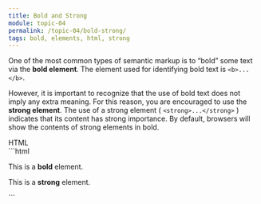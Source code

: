 ```yaml
---
title: Bold and Strong
module: topic-04
permalink: /topic-04/bold-strong/
tags: bold, elements, html, strong
---
```


<div class="divider-heading"></div>

One of the most common types of semantic markup is to “bold” some text via the **bold element**. The element used for identifying bold text is `<b>...</b>`.

However, it is important to recognize that the use of bold text does not imply any extra meaning. For this reason, you are encouraged to use the **strong element**. The use of a strong element ( `<strong>...</strong>` ) indicates that its content has strong importance. By default, browsers will show the contents of strong elements in bold.


<div id="code-heading">HTML</div>
```html
<p>This is a <b>bold</b> element.</p>

<p>This is a <strong>strong</strong> element.</p>
```


<div class="codepen-embed">
  <p data-height="400" data-theme-id="30567" data-slug-hash="rGOPKj" data-default-tab="html,result" data-user="Media-Ed-Online" data-pen-title="Semantic HTML, Bold and Strong" class="codepen"></a>
</div>
